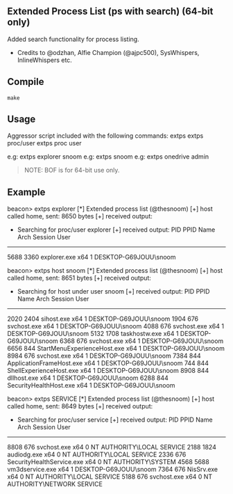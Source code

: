 ## Extended Process List (ps with search) (64-bit only)

Added search functionality for process listing.

- Credits to @odzhan, Alfie Champion (@ajpc500), SysWhispers, InlineWhispers etc. 

## Compile

```
make
```

## Usage

Aggressor script included with the following commands:
extps
extps proc/user
extps proc user

e.g: extps explorer snoom
e.g: extps snoom
e.g: extps onedrive admin

> NOTE: BOF is for 64-bit use only.

## Example
beacon> extps explorer
[*] Extended process list (@thesnoom)
[+] host called home, sent: 8650 bytes
[+] received output:
- Searching for proc/user explorer
[+] received output:
PID    PPID   Name                           Arch  Session  User
----   ----   ----                           ----  -------  ----
5688   3360   explorer.exe                   x64   1        DESKTOP-G69JOUU\snoom

beacon> extps host snoom
[*] Extended process list (@thesnoom)
[+] host called home, sent: 8651 bytes
[+] received output:
- Searching for host under user snoom
[+] received output:
PID    PPID   Name                           Arch  Session  User
----   ----   ----                           ----  -------  ----
2020   2404   sihost.exe                     x64   1        DESKTOP-G69JOUU\snoom
1904   676    svchost.exe                    x64   1        DESKTOP-G69JOUU\snoom
4088   676    svchost.exe                    x64   1        DESKTOP-G69JOUU\snoom
5132   1708   taskhostw.exe                  x64   1        DESKTOP-G69JOUU\snoom
6368   676    svchost.exe                    x64   1        DESKTOP-G69JOUU\snoom
6656   844    StartMenuExperienceHost.exe    x64   1        DESKTOP-G69JOUU\snoom
8984   676    svchost.exe                    x64   1        DESKTOP-G69JOUU\snoom
7384   844    ApplicationFrameHost.exe       x64   1        DESKTOP-G69JOUU\snoom
744    844    ShellExperienceHost.exe        x64   1        DESKTOP-G69JOUU\snoom
8908   844    dllhost.exe                    x64   1        DESKTOP-G69JOUU\snoom
6288   844    SecurityHealthHost.exe         x64   1        DESKTOP-G69JOUU\snoom

beacon> extps SERVICE
[*] Extended process list (@thesnoom)
[+] host called home, sent: 8649 bytes
[+] received output:
- Searching for proc/user service
[+] received output:
PID    PPID   Name                           Arch  Session  User
----   ----   ----                           ----  -------  ----
8808   676    svchost.exe                    x64   0        NT AUTHORITY\LOCAL SERVICE
2188   1824   audiodg.exe                    x64   0        NT AUTHORITY\LOCAL SERVICE
2336   676    SecurityHealthService.exe      x64   0        NT AUTHORITY\SYSTEM
4568   5688   vm3dservice.exe                x64   1        DESKTOP-G69JOUU\snoom
7364   676    NisSrv.exe                     x64   0        NT AUTHORITY\LOCAL SERVICE
5188   676    svchost.exe                    x64   0        NT AUTHORITY\NETWORK SERVICE
